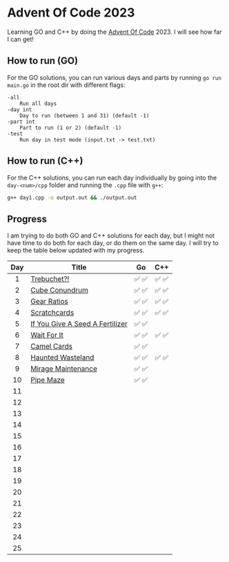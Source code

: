 # Advent Of Code 2023

Learning GO and C++ by doing the [Advent Of Code](https://adventofcode.com/2023/about) 2023. I will see how far I can get!

## How to run (GO)

For the GO solutions, you can run various days and parts by running `go run main.go` in the root dir with different flags:

```
-all
    Run all days
-day int
    Day to run (between 1 and 31) (default -1)
-part int
    Part to run (1 or 2) (default -1)
-test
    Run day in test mode (input.txt -> test.txt)
```

## How to run (C++)

For the C++ solutions, you can run each day individually by going into the `day-<num>/cpp` folder and running the `.cpp` file with `g++`:

```bash
g++ day1.cpp -o output.out && ./output.out
```

## Progress

I am trying to do both GO and C++ solutions for each day, but I might not have time to do both for each day, or do them on the same day. I will try to keep the table below updated with my progress.

| Day | Title                                                                  |  Go   |  C++  |
| :-: | ---------------------------------------------------------------------- | :---: | :---: |
|  1  | [Trebuchet?!](https://adventofcode.com/2023/day/1)                     | ✅ ✅ | ✅ ✅ |
|  2  | [Cube Conundrum](https://adventofcode.com/2023/day/2)                  | ✅ ✅ | ✅ ✅ |
|  3  | [Gear Ratios](https://adventofcode.com/2023/day/3)                     | ✅ ✅ | ✅ ✅ |
|  4  | [Scratchcards](https://adventofcode.com/2023/day/4)                    | ✅ ✅ | ✅ ✅ |
|  5  | [If You Give A Seed A Fertilizer](https://adventofcode.com/2023/day/5) | ✅ ✅ |       |
|  6  | [Wait For It](https://adventofcode.com/2023/day/6)                     | ✅ ✅ | ✅ ✅ |
|  7  | [Camel Cards](https://adventofcode.com/2023/day/7)                     | ✅ ✅ |       |
|  8  | [Haunted Wasteland](https://adventofcode.com/2023/day/8)               | ✅ ✅ | ✅ ✅ |
|  9  | [Mirage Maintenance](https://adventofcode.com/2023/day/9)              | ✅ ✅ |       |
| 10  | [Pipe Maze](https://adventofcode.com/2023/day/10)                      | ✅ ✅ |       |
| 11  |                                                                        |       |       |
| 12  |                                                                        |       |       |
| 13  |                                                                        |       |       |
| 14  |                                                                        |       |       |
| 15  |                                                                        |       |       |
| 16  |                                                                        |       |       |
| 17  |                                                                        |       |       |
| 18  |                                                                        |       |       |
| 19  |                                                                        |       |       |
| 20  |                                                                        |       |       |
| 21  |                                                                        |       |       |
| 22  |                                                                        |       |       |
| 23  |                                                                        |       |       |
| 24  |                                                                        |       |       |
| 25  |                                                                        |       |       |
